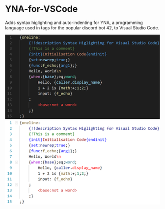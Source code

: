 # YNA-for-VSCode

Adds syntax higlighting and auto-indenting for YNA, a programming language used in tags for the popular discord bot 42, to Visual Studio Code.

![Dark+ highlighting example](images\YNA_Dark.png)
![Light+ highlighting example](images\YNA_Light.png)